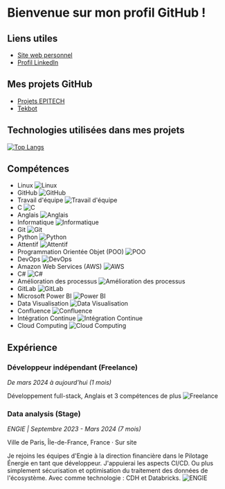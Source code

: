 # Bienvenue sur mon profil GitHub !

## Liens utiles

- [Site web personnel](https://alfredternynck.eu)
- [Profil LinkedIn](https://www.linkedin.com/in/alfred-ternynck-4122751a0/)

## Mes projets GitHub

- [Projets EPITECH](https://github.com/Alfred-TERNYNCK/Epitech)
- [Tekbot](https://github.com/Alfred-TERNYNCK/TekBot)

## Technologies utilisées dans mes projets

[![Top Langs](https://github-readme-stats.vercel.app/api/top-langs/?username=Alfred-TERNYNCK&layout=compact)](https://github.com/anuraghazra/github-readme-stats)


## Compétences

- Linux ![Linux](https://img.shields.io/badge/-Linux-FCC624?style=flat-square&logo=linux&logoColor=black)
- GitHub ![GitHub](https://img.shields.io/badge/-GitHub-181717?style=flat-square&logo=github&logoColor=white)
- Travail d'équipe ![Travail d'équipe](https://img.shields.io/badge/-Travail%20d'équipe-5C2D91?style=flat-square)
- C ![C](https://img.shields.io/badge/-C-A8B9CC?style=flat-square&logo=c&logoColor=white)
- Anglais ![Anglais](https://img.shields.io/badge/-Anglais-007396?style=flat-square&logo=linkedin&logoColor=white)
- Informatique ![Informatique](https://img.shields.io/badge/-Informatique-4285F4?style=flat-square&logo=google&logoColor=white)
- Git ![Git](https://img.shields.io/badge/-Git-F05032?style=flat-square&logo=git&logoColor=white)
- Python ![Python](https://img.shields.io/badge/-Python-3776AB?style=flat-square&logo=python&logoColor=white)
- Attentif ![Attentif](https://img.shields.io/badge/-Attentif-FFC107?style=flat-square&logoColor=black)
- Programmation Orientée Objet (POO) ![POO](https://img.shields.io/badge/-POO-212121?style=flat-square)
- DevOps ![DevOps](https://img.shields.io/badge/-DevOps-007396?style=flat-square&logo=amazon-aws&logoColor=white)
- Amazon Web Services (AWS) ![AWS](https://img.shields.io/badge/-AWS-232F3E?style=flat-square&logo=amazon-aws&logoColor=white)
- C# ![C#](https://img.shields.io/badge/-C%23-239120?style=flat-square&logo=c-sharp&logoColor=white)
- Amélioration des processus ![Amélioration des processus](https://img.shields.io/badge/-Amélioration%20des%20processus-4CAF50?style=flat-square&logoColor=white)
- GitLab ![GitLab](https://img.shields.io/badge/-GitLab-FCA121?style=flat-square&logo=gitlab&logoColor=black)
- Microsoft Power BI ![Power BI](https://img.shields.io/badge/-Power%20BI-F2C811?style=flat-square&logo=microsoft-power-bi&logoColor=black)
- Data Visualisation ![Data Visualisation](https://img.shields.io/badge/-Data%20Visualisation-4285F4?style=flat-square&logo=google&logoColor=white)
- Confluence ![Confluence](https://img.shields.io/badge/-Confluence-172B4D?style=flat-square&logo=confluence&logoColor=white)
- Intégration Continue ![Intégration Continue](https://img.shields.io/badge/-Intégration%20Continue-007396?style=flat-square&logoColor=white)
- Cloud Computing ![Cloud Computing](https://img.shields.io/badge/-Cloud%20Computing-4285F4?style=flat-square&logo=google-cloud&logoColor=white)

## Expérience

### Développeur indépendant (Freelance)
*De mars 2024 à aujourd'hui (1 mois)*

Développement full-stack, Anglais et 3 compétences de plus
![Freelance](https://img.shields.io/badge/-Freelance-FF9900?style=flat-square&logo=freelancer&logoColor=white)

### Data analysis (Stage)
*ENGIE | Septembre 2023 - Mars 2024 (7 mois)*

Ville de Paris, Île-de-France, France · Sur site

Je rejoins les équipes d'Engie à la direction financière dans le Pilotage Énergie en tant que développeur. J'appuierai les aspects CI/CD. Ou plus simplement sécurisation et optimisation du traitement des données de l'écosystème. Avec comme technologie : CDH et Databricks.
![ENGIE](https://img.shields.io/badge/-ENGIE-FFD500?style=flat-square&logo=engie&logoColor=black)

